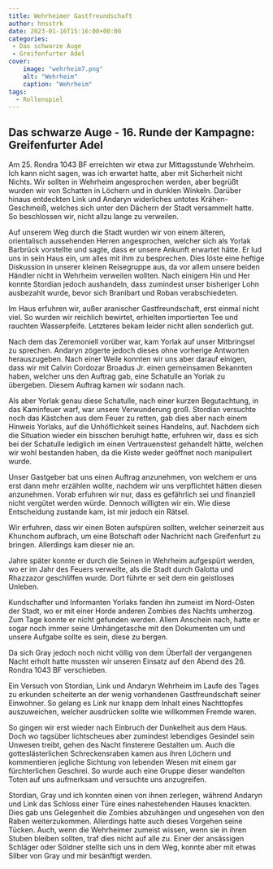 ```yaml
---
title: Wehrheimer Gastfreundschaft
author: hnsstrk
date: 2023-01-16T15:16:00+00:00
categories:
 - Das schwarze Auge
 - Greifenfurter Adel
cover:
    image: "wehrheim7.png"
    alt: "Wehrheim"
    caption: "Wehrheim"
tags:
  - Rollenspiel
---
```


## Das schwarze Auge - 16. Runde der Kampagne: Greifenfurter Adel

Am 25. Rondra 1043 BF erreichten wir etwa zur Mittagsstunde Wehrheim. Ich kann nicht sagen, was ich erwartet hatte, aber mit Sicherheit nicht Nichts. Wir sollten in Wehrheim angesprochen werden, aber begrüßt wurden wir von Schatten in Löchern und in dunklen Winkeln. Darüber hinaus entdeckten Link und Andaryn widerliches untotes Krähen-Geschmeiß, welches sich unter den Dächern der Stadt versammelt hatte. So beschlossen wir, nicht allzu lange zu verweilen.

Auf unserem Weg durch die Stadt wurden wir von einem älteren, orientalisch aussehenden Herren angesprochen, welcher sich als Yorlak Barbrück vorstellte und sagte, dass er unsere Ankunft erwartet hätte. Er lud uns in sein Haus ein, um alles mit ihm zu besprechen. Dies löste eine heftige Diskussion in unserer kleinen Reisegruppe aus, da vor allem unsere beiden Händler nicht in Wehrheim verweilen wollten. Nach einigem Hin und Her konnte Stordian jedoch aushandeln, dass zumindest unser bisheriger Lohn ausbezahlt wurde, bevor sich Branibart und Roban verabschiedeten.

Im Haus erfuhren wir, außer aranischer Gastfreundschaft, erst einmal nicht viel. So wurden wir reichlich bewirtet, erhielten importierten Tee und rauchten Wasserpfeife. Letzteres bekam leider nicht allen sonderlich gut.

Nach dem das Zeremoniell vorüber war, kam Yorlak auf unser Mitbringsel zu sprechen. Andaryn zögerte jedoch dieses ohne vorherige Antworten herauszugeben. Nach einer Weile konnten wir uns aber darauf einigen, dass wir mit Calvin Cordozar Broadus Jr. einen gemeinsamen Bekannten haben, welcher uns den Auftrag gab, eine Schatulle an Yorlak zu übergeben. Diesem Auftrag kamen wir sodann nach.

Als aber Yorlak genau diese Schatulle, nach einer kurzen Begutachtung, in das Kaminfeuer warf, war unsere Verwunderung groß. Stordian versuchte noch das Kästchen aus dem Feuer zu retten, gab dies aber nach einem Hinweis Yorlaks, auf die Unhöflichkeit seines Handelns, auf. Nachdem sich die Situation wieder ein bisschen beruhigt hatte, erfuhren wir, dass es sich bei der Schatulle lediglich im einen Vertrauenstest gehandelt hätte, welchen wir wohl bestanden haben, da die Kiste weder geöffnet noch manipuliert wurde.

Unser Gastgeber bat uns einen Auftrag anzunehmen, von welchem er uns erst dann mehr erzählen wollte, nachdem wir uns verpflichtet hätten diesen anzunehmen. Vorab erfuhren wir nur, dass es gefährlich sei und finanziell nicht vergütet werden würde. Dennoch willigten wir ein. Wie diese Entscheidung zustande kam, ist mir jedoch ein Rätsel.

Wir erfuhren, dass wir einen Boten aufspüren sollten, welcher seinerzeit aus Khunchom aufbrach, um eine Botschaft oder Nachricht nach Greifenfurt zu bringen. Allerdings kam dieser nie an.

Jahre später konnte er durch die Seinen in Wehrheim aufgespürt werden, wo er im Jahr des Feuers verweilte, als die Stadt durch Galotta und Rhazzazor geschliffen wurde. Dort führte er seit dem ein geistloses Unleben.

Kundschafter und Informanten Yorlaks fanden ihn zumeist im Nord-Osten der Stadt, wo er mit einer Horde anderen Zombies des Nachts umherzog. Zum Tage konnte er nicht gefunden werden. Allem Anschein nach, hatte er sogar noch immer seine Umhängetasche mit den Dokumenten um und unsere Aufgabe sollte es sein, diese zu bergen.

Da sich Gray jedoch noch nicht völlig von dem Überfall der vergangenen Nacht erholt hatte mussten wir unseren Einsatz auf den Abend des 26. Rondra 1043 BF verschieben.

Ein Versuch von Stordian, Link und Andaryn Wehrheim im Laufe des Tages zu erkunden scheiterte an der wenig vorhandenen Gastfreundschaft seiner Einwohner. So gelang es Link nur knapp dem Inhalt eines Nachttopfes auszuweichen, welcher ausdrücken sollte wie willkommen Fremde waren.

So gingen wir erst wieder nach Einbruch der Dunkelheit aus dem Haus. Doch wo tagsüber lichtscheues aber zumindest lebendiges Gesindel sein Unwesen treibt, gehen des Nacht finsterere Gestalten um. Auch die gotteslästerlichen Schreckensraben kamen aus ihren Löchern und kommentieren jegliche Sichtung von lebenden Wesen mit einem gar fürchterlichen Geschrei. So wurde auch eine Gruppe dieser wandelten Toten auf uns aufmerksam und versuchte uns anzugreifen.

Stordian, Gray und ich konnten einen von ihnen zerlegen, während Andaryn und Link das Schloss einer Türe eines nahestehenden Hauses knackten. Dies gab uns Gelegenheit die Zombies abzuhängen und ungesehen von den Raben weiterzukommen. Allerdings hatte auch dieses Vorgehen seine Tücken. Auch, wenn die Wehrheimer zumeist wissen, wenn sie in ihren Stuben bleiben sollten, traf dies nicht auf alle zu. Einer der ansässigen Schläger oder Söldner stellte sich uns in dem Weg, konnte aber mit etwas Silber von Gray und mir besänftigt werden.